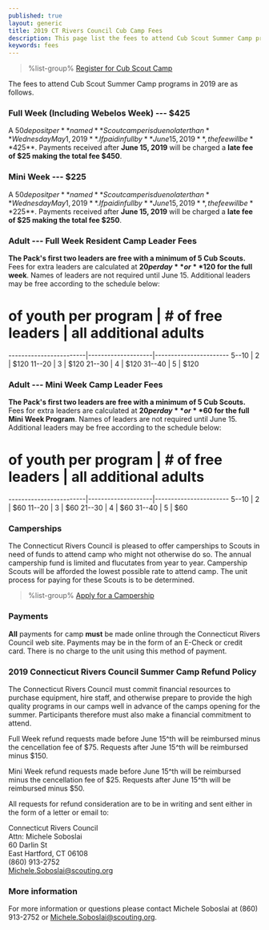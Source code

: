 ```yaml
---
published: true
layout: generic
title: 2019 CT Rivers Council Cub Camp Fees
description: This page list the fees to attend Cub Scout Summer Camp programs in 2019 at Connecticut Rivers Council Scout Camps.
keywords: fees
---
```


> %list-group%
> <a href="{{ site.url }}/cub-scouts/register/" class="list-group-item">Register for Cub Scout Camp</a>

The fees to attend Cub Scout Summer Camp programs in 2019 are as follows.

### Full Week (Including Webelos Week) --- $425

A $50 deposit per **named** Scout camper is due no later than **Wednesday May 1, 2019**. If paid in full by **June 15, 2019**, the fee will be **$425**. Payments received after **June 15, 2019** will be charged a **late fee of $25 making the total fee $450**.

### Mini Week --- $225

A $50 deposit per **named** Scout camper is due no later than **Wednesday May 1, 2019**. If paid in full by **June 15, 2019**, the fee will be **$225**. Payments received after **June 15, 2019** will be charged a **late fee of $25 making the total fee $250**.

### Adult --- Full Week Resident Camp Leader Fees

**The Pack's first two leaders are free with a minimum of 5 Cub Scouts.** Fees for extra leaders are calculated at **$20 per day** or **$120 for the full week**. Names of
leaders are not required until June 15. Additional
leaders may be free according to the schedule below:

 # of youth per program | # of free leaders | all additional adults
------------------------|--------------------|-----------------------
  5--10                 | 2                  | $120
 11--20                 | 3                  | $120
 21--30                 | 4                  | $120
 31--40                 | 5                  | $120

### Adult --- Mini Week Camp Leader Fees

**The Pack's first two leaders are free with a minimum of 5 Cub Scouts.** Fees for extra leaders are calculated at **$20 per day** or **$60 for the full Mini Week Program**. Names of
leaders are not required until June 15. Additional
leaders may be free according to the schedule below:

 # of youth per program | # of free leaders | all additional adults
------------------------|--------------------|-----------------------
  5--10                 | 2                  | $60
 11--20                 | 3                  | $60
 21--30                 | 4                  | $60
 31--40                 | 5                  | $60

### Camperships

The Connecticut Rivers Council is pleased to offer camperships to Scouts in need of funds to attend camp who might not otherwise do so.  The annual campership fund is limited and flucutates from year to year. Campership Scouts will be afforded the lowest possible rate to attend camp. The unit process for paying for these Scouts is to be determined.

> %list-group%
> <a href="{{ site.url }}/boy-scouts/fees/camperships/" class="list-group-item">Apply for a Campership</a>

### Payments

**All** payments for camp **must** be made online
through the Connecticut Rivers Council web site.
Payments may be in the form of an E-Check or credit card. There is no charge to the unit using this method of payment.

### 2019 Connecticut Rivers Council Summer Camp Refund Policy

The Connecticut Rivers Council must commit financial resources to purchase
equipment, hire staff, and otherwise prepare to provide the high quality
programs in our camps well in advance of the camps opening for the summer. Participants therefore
must also make a financial commitment to attend.

Full Week refund requests made before
June 15^th will be reimbursed minus the cencellation fee of $75. Requests after June 15^th
will be reimbursed minus $150.

Mini Week refund requests made before
June 15^th will be reimbursed minus the cencellation fee of $25. Requests after June 15^th
will be reimbursed minus $50.

All requests for refund consideration are to be in writing and sent either in
the form of a letter or email to:

Connecticut Rivers Council<br>
Attn: Michele Soboslai<br>
60 Darlin St<br>
East Hartford, CT 06108<br>
(860) 913-2752<br>
[Michele.Soboslai@scouting.org](mailto:Michele.Soboslai@scouting.org)

### More information

For more information or questions please contact Michele Soboslai at (860) 913-2752 or [Michele.Soboslai@scouting.org](mailto:Michele.Soboslai@scouting.org).

